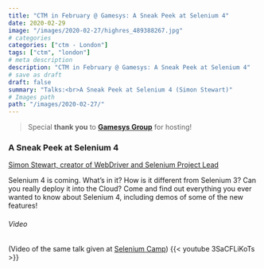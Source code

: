 ```yaml
---
title: "CTM in February @ Gamesys: A Sneak Peek at Selenium 4"
date: 2020-02-29
image: "/images/2020-02-27/highres_489388267.jpg"
# categories
categories: ["ctm - London"]
tags: ["ctm", "london"]
# meta description
description: "CTM in February @ Gamesys: A Sneak Peek at Selenium 4"
# save as draft
draft: false
summary: "Talks:<br>A Sneak Peek at Selenium 4 (Simon Stewart)"
# Images path
path: "/images/2020-02-27/"
---
```


> Special **thank you** to **[Gamesys Group](http://www.gamesysgroup.com/)** for hosting!

### A Sneak Peek at Selenium 4
[Simon Stewart, creator of WebDriver and Selenium Project Lead](https://twitter.com/shs96c)

Selenium 4 is coming. What’s in it? How is it different from Selenium 3? 
Can you really deploy it into the Cloud? Come and find out everything 
you ever wanted to know about Selenium 4, including demos of some of 
the new features!

###### Video
(Video of the same talk given at [Selenium Camp](https://seleniumcamp.com/talk/selenium-4/))
{{< youtube 3SaCFLiKoTs >}}
